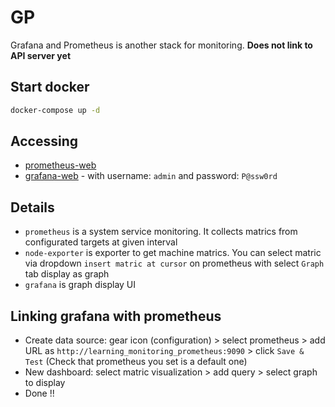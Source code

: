 # GP

Grafana and Prometheus is another stack for monitoring. **Does not link to API server yet**

## Start docker

```bash
docker-compose up -d
```

## Accessing

- [prometheus-web](http://localhost:9090)
- [grafana-web](http://localhost:9110) - with username: `admin` and password: `P@ssw0rd`

## Details

- `prometheus` is a system service monitoring. It collects matrics from configurated targets at given interval
- `node-exporter` is exporter to get machine matrics. You can select matric via dropdown `insert matric at cursor` on prometheus with select `Graph` tab display as graph
- `grafana` is graph display UI

## Linking grafana with prometheus

- Create data source: gear icon (configuration) > select prometheus > add URL as `http://learning_monitoring_prometheus:9090` > click `Save & Test` (Check that prometheus you set is a default one)
- New dashboard: select matric visualization > add query > select graph to display
- Done !!
